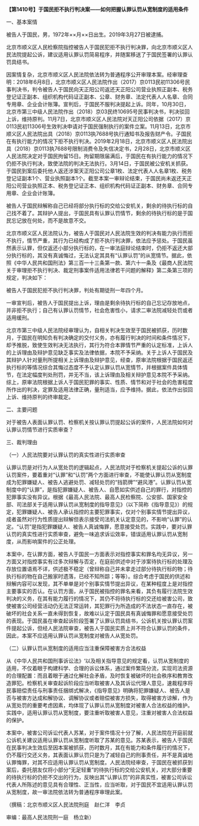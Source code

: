 **【第1410号】于国民拒不执行判决案——如何把握认罪认罚从宽制度的适用条件**

一、基本案情

被告人于国民，男，1972年××月××日出生。2019年3月27日被逮捕。

北京市顺义区人民检察院指控被告人于国民犯拒不执行判决罪，向北京市顺义区人民法院提起公诉，建议适用认罪认罚简易程序，并随案移送了于国民签署的认罪认罚具结书。

因案情复杂，北京市顺义区人民法院依法转为普通程序公开审理本案。经审理查明：2018年6月8日，北京市顺义区人民法院作出（2017）京0113民初11306号民事判决书，判令被告人于国民向天正阳公司返还天正阳公司营业执照正副本、税务登记证正副本、组织机构代码证正副本、公章、财务章、法定代表人人名章、合同专用章、企业会计账簿。宣判后，于国民不服判决提起上诉。同年，10月30日，北京市第三中级人民法院作出（2018）京03民终10695号民事判决书，判决驳回上诉，维持原判。11月7日，北京市顺义区人民法院对天正阳公司依据（2017）京0113民初11306号生效判决申请对于国民强制执行的案件立案。11月13日，北京市顺义区人民法院出具（2018）京0113执7688号执行通知书及报告财产令。子国民在有执行能力的情况下拒不执行判决。2019年2月18日，北京市顺义区人民法院出具（2018）京0113执7688号限制消费令及失信决定书，2月28日，北京市顺义区人民法院决定对于国民拘留15日。拘留期限届满后，于国民在有执行能力的情况下仍拒不执行判决，致使法院的判决无法执行。3月14日，于国民被公安机关抓获。于国民到案后委托他人返还涉案天正阳公司公章1枚、法定代表人人名章1枚、税务登记证副本1个、营业执照副本1个。截至本案一审辩论结束，于国民尚未返还天正阳公司营业执照正本、税务登记证正本、组织机构代码证正副本、财务章、合同专用章、企业会计账簿。

被告人于国民辩解称自己已经将部分执行标的交给公安机关，剩余的待执行标的自己找不着了。其辩护人提出，于国民具有认罪认罚情节，剩余的待执行标的是于国民忘记放在何处，而不是故意不交。

北京市顺义区人民法院认为，被告人于国民对人民法院生效的判决有能力执行而拒不执行，情节严重，其行为已经构成了拒不执行判决罪，依法应予惩处。于国民虽然表示认罪，但仅返还小部分执行标的，在一审法庭辩论结束时，仍拒不返还大部分执行标的，其没有真诚悔过，无法认定其具有“认罪认罚”的从宽情节。据此，依照《中华人民共和国刑法》第三百一十三条第一款、第六十一条及《最商人民法院关于审理拒不执行判决、裁定刑事案件适用法律若干问题的解释》第二条第三项的规定，判决如下：

被告人于国民犯拒不执行判决罪，判处有期徒刑一年四个月。

一审宣判后，被告人于国民提出上诉，理由是剩余待执行标的自己忘记存放地点，并非拒不执行；自己有认罪认罚情节，社会危害性小，请求二审法院减轻处罚或者适用缓刑。

北京市第三中级人民法院经审理认为，自相关判决生效至于国民被抓获，历时数月，于国民在明知负有判决确定的交付义务，亦有履行判决的时间和条件情况下，却予推脱，致使生效判决无法执行，其行为符合本罪情节严重的认定标准，上诉人的上诉理由及辩护意见缺乏事实及法律依据，本院不予采纳。关于上诉人于国民及其辩护人针对量刑所提相关上诉理由及辩护意见，经查，原审法院根据于国民返还执行标的等情况综合其悔过态度不予认定认罪认罚从宽情节，并根据案件具体情节，在法定幅度判处刑罚，并无不当，该上诉理由及相关辩护意见本院不予采纳。综上，原审法院根据上诉人于国民犯罪的事实、性质、情节和对于社会的危害程度所作出的判决，定罪及适用法律正确，量刑适当，应予维持。据此，依法作出驳回上诉、维持原判的终审裁定。

二、主要问题

对于被告人表面认罪认罚、检察机关按认罪认罚提起公诉的案件，人民法院如何对认罪认罚情节进行实质审查？

三、裁判理由

（一）人民法院要对认罪认罚的真实性进行实质审查

认罪认罚是对行为人从宽处罚的逻辑起点，人民法院对于检察机关提起公诉的认罪认罚案件，要着重对“认罪”和“认罚”两个方面进行审查，不能使认罪认罚从宽制度成为犯罪嫌疑人、被告人逃避处罚、减轻处罚的“挡箭牌”“避风港”。认罪认罚从宽制度中的“认罪”，是指犯罪嫌疑人、被告人、自愿如实供述自己的罪行，对指控的犯罪事实没有异议。根据《最高人民法院、最高人民检察院、公安部、国家安全部、司法部关于适用认罪认罚从宽制度的指导意见》（以下简称《指导意见》）的规定，犯罪嫌疑人、被告人承认指控的主要犯罪事实，仅对个别事实情节提出异议，成者虽然对行为性质提出辩解但表示接受司法机关认定意见的，不影响“认罪”的认定。“认罚”是指犯罪嫌疑人、被告人真诚悔罪，愿意接受处罚。实践中，要对认罪认罚的真实性进行实质审查，避免一味追求诉讼效率，错误适用认罪认罚从宽制度，从而影响案件的公正处理。

本案中，在认罪方面，被告人于国民一方面表示对指控事实和罪名均无异议，另一方面又对指控事实有过多次辩解与否定，在庭前供述中对于涉案待执行标的处理及存放位置语焉不详，供述极不稳定（曾辩称自己并未拿走过部分待执行标的物；待执行标的物在自己搬家时遗落，已经不知所踪；等等）。综合考虑于国民的供述和辩解内容可以发现，其不单单是对个别事实情节提出异议，在某种程度上是对指控主要事实的否认。在认罚方面，从于国民被指控的罪名来看，其负有履行法院生效判决的义务，在其有能力履行的情况下，其仍不将待执行标的交还给被害公司，致使被害公司经营活动仍无法正常运转，其犯罪行为所造成的不法状态一直存在，被破坏的社会关系一直未得到恢复，故难以认定于国民具有真诚悔罪和愿意接受处罚的表现。于国民虽在审查起诉阶段签署了认罪认罚具结书，公诉机关按认罪认罚案件提起公诉，但经人民法院审查，被告人于国民实质上并不符合认罪认罚的条件，因此，本案不应适用认罪认罚从宽制度对被告人从宽处罚。

（二）认罪认罚从宽制度的适用应当注重保障被害方合法权益

从《中华人民共和国刑事诉讼法》‘以及相关指导意见的规定看，认罚从宽制度的适用，不仅着眼于构建科学、合理的诉讼体系，通过案件繁简分流，实现司法资源的合理配置：而且着眼于通过化解社会矛盾，及时恢复被破坏的社会秩序和教育改造罪犯。检察机关审查起诉阶段应当听取被害人及其诉讼代理人意见，速裁程序将民事赔偿责任与刑事责任捆绑式解决，《指导意见》明确将犯罪嫌疑人、被告人是否与被害方达成和解协议、调解协议或者赔偿被害方损失，取得被害方谅解，作为从宽处罚的重要考虑因素，均体现了认罪认罚从宽制度对被害人合法权益的维护。实践中，适用认罪认罚从宽制度，要注重听取被害人意见，注重对被害人合法权益的保护。

本案中，被害公司诉讼代表人苏某，对于案件情况十分了解，人民法院在开庭前就公诉机关建议适用认罪认罚从宽制度听取了苏某的意见。苏某表示，被告人于国民在民事判决生效后至因本案被抓获，历时数月，其在有能力和条件履行的情况下，仍不履行交还义务，其表面认罪认罚只是为了减轻自己的刑事责任，并不是真诚地认罪悔罪，对其不应适用认罪认罚从宽制度。人民法院经审查，于国民在被抓获到案后，委托朋友仅将小部分“无足轻重”的待执行标的交给公安机关，对大部分重要的待执行标的仍拒不交出的行为，反映出其“认罪认罚”的非真实性，被害公司诉讼代表人所陈述的意见具有合理性、正当性，应当听取，对于国民不宜适用认罪认罚从宽制度，故一审法院依法转为普通程序审理此案。

（撰稿：北京市顺义区人民法院刑庭　赵仁洋　李贞

审编：最高人民法院刑一庭　杨立新）